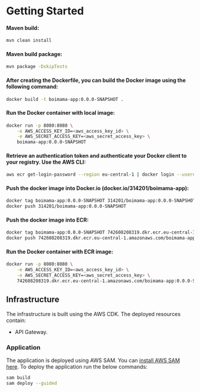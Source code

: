 # Getting Started

#### Maven build:
``` bash
mvn clean install
```

#### Maven build package:
``` bash
mvn package -DskipTests
```

#### After creating the Dockerfile, you can build the Docker image using the following command:
``` bash
docker build -t boimama-app:0.0.0-SNAPSHOT .
```

#### Run the Docker container with local image:
``` bash
docker run -p 8080:8080 \
    -e AWS_ACCESS_KEY_ID=<aws_access_key_id> \
    -e AWS_SECRET_ACCESS_KEY=<aws_secret_access_key> \
    boimama-app:0.0.0-SNAPSHOT
```
#### Retrieve an authentication token and authenticate your Docker client to your registry. Use the AWS CLI:
``` bash
aws ecr get-login-password --region eu-central-1 | docker login --username AWS --password-stdin 742608208319.dkr.ecr.eu-central-1.amazonaws.com
```

#### Push the docker image into Docker.io (docker.io/314201/boimama-app):
``` bash
docker tag boimama-app:0.0.0-SNAPSHOT 314201/boimama-app:0.0.0-SNAPSHOT
docker push 314201/boimama-app:0.0.0-SNAPSHOT
```

#### Push the docker image into ECR:
``` bash
docker tag boimama-app:0.0.0-SNAPSHOT 742608208319.dkr.ecr.eu-central-1.amazonaws.com/boimama-app:0.0.0-SNAPSHOT
docker push 742608208319.dkr.ecr.eu-central-1.amazonaws.com/boimama-app:0.0.0-SNAPSHOT
```

#### Run the Docker container with ECR image:
``` bash
docker run -p 8080:8080 \
    -e AWS_ACCESS_KEY_ID=<aws_access_key_id> \
    -e AWS_SECRET_ACCESS_KEY=<aws_secret_access_key> \
    742608208319.dkr.ecr.eu-central-1.amazonaws.com/boimama-app:0.0.0-SNAPSHOT
```

## Infrastructure
The infrastructure is built using the AWS CDK. The deployed resources contain:
- API Gateway.

### Application

The application is deployed using AWS SAM. You can [install AWS SAM here](https://docs.aws.amazon.com/serverless-application-model/latest/developerguide/install-sam-cli.html). To deploy the application run the below commands:
``` bash
sam build
sam deploy --guided
```
